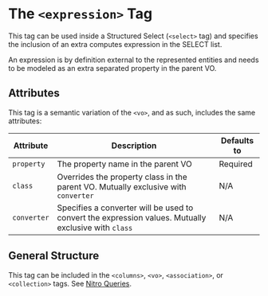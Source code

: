 # The `<expression>` Tag

This tag can be used inside a Structured Select (`<select>` tag) and specifies the inclusion of an
extra computes expression in the SELECT list.

An expression is by definition external to the represented entities and needs to be modeled as an extra 
separated property in the parent VO.


## Attributes

This tag is a semantic variation of the `<vo>`, and as such, includes the same attributes:

| Attribute | Description | Defaults to |
| -- | -- | -- |
| `property` | The property name in the parent VO | Required |
| `class` | Overrides the property class in the parent VO. Mutually exclusive with `converter` | N/A |
| `converter` | Specifies a converter will be used to convert the expression values. Mutually exclusive with `class` | N/A |


## General Structure


This tag can be included in the `<columns>`, `<vo>`, `<association>`, or `<collection>` tags. See [Nitro Queries](../../nitro/nitro.md).



